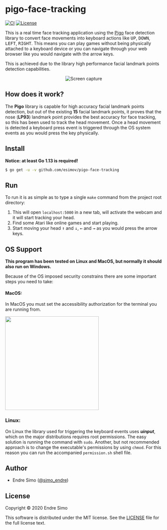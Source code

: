 # pigo-face-tracking

[![CI](https://github.com/esimov/pigo-face-tracking/workflows/CI/badge.svg)](https://github.com/esimov/pigo-face-tracking/actions)
[![License](https://img.shields.io/github/license/esimov/pigo-face-tracking)](https://github.com/esimov/pigo-face-tracking/blob/master/LICENSE)

This is a real time face tracking application using the [Pigo](https://github.com/esimov/pigo) face detection library to convert face movements into keyboard actions like <kbd>UP</kbd>, <kbd>DOWN</kbd>, <kbd>LEFT</kbd>, <kbd>RIGHT</kbd>. This means you can play games without being physically attached to a keyboard device or you can navigate through your web browser like you would navigate with the arrow keys. 

This is achieved due to the library high performance facial landmark points detection capabilities.

<p align="center"><img src="https://github.com/esimov/pigo-face-tracking/raw/master/capture.gif" alt="Screen capture"/></p>

## How does it work?

The **Pigo** library is capable for high accuracy facial landmark points detection, but out of the existing **15** facial landmark points, it proves that the nose (**LP93**) landmark point provides the best accuracy for face tracking, so this has been used to track the head movement. Once a head movement is detected a keyboard press event is triggered through the OS system events as you would press the key physically.

## Install
**Notice: at least Go 1.13 is required!**

```bash
$ go get -u -v github.com/esimov/pigo-face-tracking

```

## Run
To run it is as simple as to type a single `make` command from the project root directory:

1. This will open `localhost:5000` in a new tab, will activate the webcam and it will start tracking your head.
2. Find some Atari like online games and start playing. 
3. Start moving your head <kbd>&uparrow;</kbd> and <kbd>&downarrow;</kbd>, <kbd>&leftarrow;</kbd> and <kbd>&rightarrow;</kbd> as you would press the arrow keys.

## OS Support
**This program has been tested on Linux and MacOS, but normally it should also run on Windows.**

Because of the OS imposed security constrains there are some important steps you need to take:

#### MacOS:
In MacOS you must set the accessibility authorization for the terminal you are running from.

<img src="https://user-images.githubusercontent.com/705503/80077645-11c09b00-854e-11ea-8b52-ad130b42028b.png" width=300/>

### Linux:
On Linux the library used for triggering the keyboard events uses ***uinput***, which on the major distributions requires root permissions.
The easy solution is running the command with `sudo`. Another, but not recommended approach is to change the executable's permissions by using `chmod`. For this reason you can run the accompanied `permission.sh` shell file.

## Author

* Endre Simo ([@simo_endre](https://twitter.com/simo_endre))

## License

Copyright © 2020 Endre Simo

This software is distributed under the MIT license. See the [LICENSE](https://github.com/esimov/pigo-face-tracking/blob/master/LICENSE) file for the full license text.
